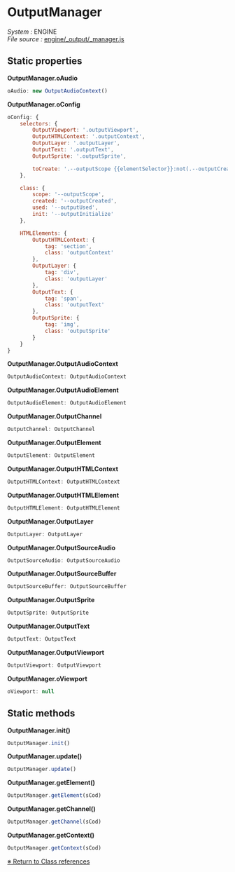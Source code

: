 # OutputManager
_System :_ ENGINE  
_File source :_ [engine/_output/_manager.js](https://github.com/de-sign/DBZ-Versus/blob/master/src/assets/js/engine/_output/_manager.js)

## Static properties
**OutputManager.oAudio**

```javascript
oAudio: new OutputAudioContext()
```
**OutputManager.oConfig**

```javascript
oConfig: {
    selectors: {
        OutputViewport: '.outputViewport',
        OutputHTMLContext: '.outputContext',
        OutputLayer: '.outputLayer',
        OutputText: '.outputText',
        OutputSprite: '.outputSprite',

        toCreate: '.--outputScope {{elementSelector}}:not(.--outputCreated)'
    },

    class: {
        scope: '--outputScope',
        created: '--outputCreated',
        used: '--outputUsed',
        init: '--outputInitialize'
    },

    HTMLElements: {
        OutputHTMLContext: {
            tag: 'section',
            class: 'outputContext'
        },
        OutputLayer: {
            tag: 'div',
            class: 'outputLayer'
        },
        OutputText: {
            tag: 'span',
            class: 'outputText'
        },
        OutputSprite: {
            tag: 'img',
            class: 'outputSprite'
        }
    }
}
```
**OutputManager.OutputAudioContext**

```javascript
OutputAudioContext: OutputAudioContext
```
**OutputManager.OutputAudioElement**

```javascript
OutputAudioElement: OutputAudioElement
```
**OutputManager.OutputChannel**

```javascript
OutputChannel: OutputChannel
```
**OutputManager.OutputElement**

```javascript
OutputElement: OutputElement
```
**OutputManager.OutputHTMLContext**

```javascript
OutputHTMLContext: OutputHTMLContext
```
**OutputManager.OutputHTMLElement**

```javascript
OutputHTMLElement: OutputHTMLElement
```
**OutputManager.OutputLayer**

```javascript
OutputLayer: OutputLayer
```
**OutputManager.OutputSourceAudio**

```javascript
OutputSourceAudio: OutputSourceAudio
```
**OutputManager.OutputSourceBuffer**

```javascript
OutputSourceBuffer: OutputSourceBuffer
```
**OutputManager.OutputSprite**

```javascript
OutputSprite: OutputSprite
```
**OutputManager.OutputText**

```javascript
OutputText: OutputText
```
**OutputManager.OutputViewport**

```javascript
OutputViewport: OutputViewport
```
**OutputManager.oViewport**

```javascript
oViewport: null
```

## Static methods
**OutputManager.init()**
```javascript
OutputManager.init()
```
**OutputManager.update()**
```javascript
OutputManager.update()
```
**OutputManager.getElement()**
```javascript
OutputManager.getElement(sCod)
```
**OutputManager.getChannel()**
```javascript
OutputManager.getChannel(sCod)
```
**OutputManager.getContext()**
```javascript
OutputManager.getContext(sCod)
```

<link rel="stylesheet" href="../_doc.css" />

[&#8251; Return to Class references](References.md)